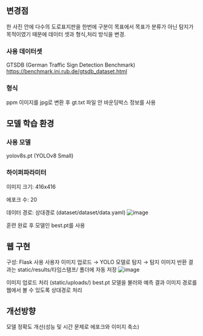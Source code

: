 ## 변경점 
한 사진 안에 다수의 도로표지판을 한번에 구분이 목표에서 목표가 분류가 아닌 탐지가 목적이였기 때문에 데이터 셋과 형식,처리 방식을 변경.

### 사용 데이터셋 
 GTSDB (German Traffic Sign Detection Benchmark)
https://benchmark.ini.rub.de/gtsdb_dataset.html

### 형식 
ppm 이미지를 jpg로 변환 후 gt.txt 파일 안 바운딩박스 정보를 사용

## 모델 학습 환경

### 사용 모델
yolov8s.pt (YOLOv8 Small)

### 하이퍼파라미터
이미지 크기: 416x416

에포크 수: 20

데이터 경로: 상대경로 (dataset/dataset/data.yaml)
![image](https://github.com/user-attachments/assets/c9dca328-b5ea-4eab-b608-ff18802e5ea7)

훈련 완료 후 모델인 best.pt를 사용

## 웹 구현
구성: Flask 사용
사용자 이미지 업로드 → YOLO 모델로 탐지 → 탐지 이미지 반환
결과는 static/results/타임스탬프/ 폴더에 자동 저장
![image](https://github.com/user-attachments/assets/498aceb3-8551-41ed-b8ff-9db974569a95)

이미지 업로드 처리 (static/uploads/)
best.pt 모델을 불러와 예측
결과 이미지 경로를 웹에서 볼 수 있도록 상대경로 처리

## 개선방향
 모델 정확도 개선(성능 및 시간 문제로 에포크와 이미지 축소)
 
